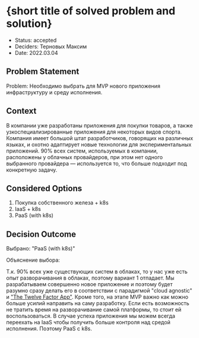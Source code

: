 # {short title of solved problem and solution}

* Status:  accepted
* Deciders: Терновых Максим
* Date: 2022.03.04

## Problem Statement

Problem: Необходимо выбрать для MVP нового приложения инфраструктуру и среду исполнения.

## Context

В компании уже разработаны приложения для покупки товаров, а также узкоспециализированные приложения для некоторых видов
спорта. Компания имеет большой штат разработчиков, говорящих на различных языках, и охотно адаптирует новые технологии
для экспериментальных приложений. 90% всех систем, используемых в компании, расположены у облачных провайдеров, при этом
нет одного выбранного провайдера — используется то, что больше подходит под конкретную задачу.

## Considered Options

1. Покупка собственного железа + k8s
2. IaaS + k8s
3. PaaS (with k8s)

## Decision Outcome

Выбрано: "PaaS (with k8s)"

Объяснение выбора:

Т.к. 90% всех уже существующих систем в облаках, то у нас уже есть опыт разворачивания в облаках, поэтому вариант 1
отпадает. Мы разрабатываем совершенно новое приложение и поэтому будет разумно сразу делать его в соответствии с
парадигмой "cloud agnostic" и ["The Twelve Factor App"](KnowledgeBase/TheTwelveFactorApp.md). Кроме того, на этапе MVP
важно как можно больше усилий направить на саму разработку. Если есть возможность не тратить время на разворачивание
самой платформы, то стоит ей воспользоваться. В случае успеха приложения мы можем всегда переехать на IaaS чтобы
получить больше контроля над средой исполнения. Поэтому PaaS c k8s.
